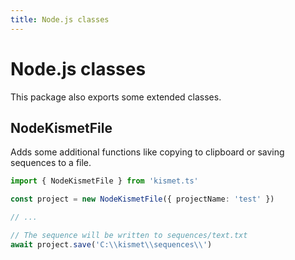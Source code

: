 ```yaml
---
title: Node.js classes
---
```


# Node.js classes

This package also exports some extended classes.

## NodeKismetFile

Adds some additional functions like copying to clipboard or saving sequences to a file.

```ts
import { NodeKismetFile } from 'kismet.ts'

const project = new NodeKismetFile({ projectName: 'test' })

// ...

// The sequence will be written to sequences/text.txt
await project.save('C:\\kismet\\sequences\\')
```
